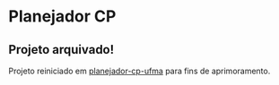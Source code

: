 # Planejador CP

## Projeto arquivado!

Projeto reiniciado em [planejador-cp-ufma](https://github.com/jorgimello/planejador-cp-ufma) para fins de aprimoramento.
